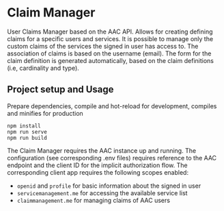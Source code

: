 # Claim Manager

User Claims Manager based on the AAC API. Allows for creating defining claims for a specific users and services.
It is possible to manage only the custom claims of the services the signed in user has access to. The association
of claims is based on the username (email). The form for the claim definition is generated automatically,
based on the claim definitions (i.e, cardinality and type).

## Project setup and Usage

Prepare dependencies, compile and hot-reload for development, compiles and minifies for production
```
npm install
npm run serve
npm run build
```

The Claim Manager requires the AAC instance up and running. The configuration (see corresponding .env files)
requires reference to the AAC endpoint and the client ID for the implicit authorization flow. The corresponding
client app requires the following scopes enabled: 

- ``openid`` and ``profile`` for basic information about the signed in user
- ``servicemanagement.me`` for accessing the available service list
- ``claimmanagement.me`` for managing claims of AAC users